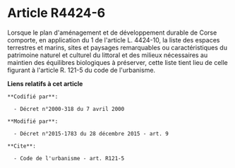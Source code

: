 # Article R4424-6

Lorsque le plan d'aménagement et de développement durable de Corse comporte, en application du 1 de l'article L. 4424-10, la
liste des espaces terrestres et marins, sites et paysages remarquables ou caractéristiques du patrimoine naturel et culturel
du littoral et des milieux nécessaires au maintien des équilibres biologiques à préserver, cette liste tient lieu de celle
figurant à l'article R. 121-5 du code de l'urbanisme.

**Liens relatifs à cet article**

	**Codifié par**:

	  - Décret n°2000-318 du 7 avril 2000

	**Modifié par**:

	  - Décret n°2015-1783 du 28 décembre 2015 - art. 9

	**Cite**:

	  - Code de l'urbanisme - art. R121-5
